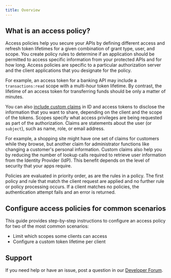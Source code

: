 ```yaml
---
title: Overview
---
```


## What is an access policy?

Access policies help you secure your APIs by defining different access and refresh token lifetimes for a given combination of grant type, user, and scope. You create policy rules to determine if an application should be permitted to access specific information from your protected APIs and for how long. Access policies are specific to a particular authorization server and the client applications that you designate for the policy.

For example, an access token for a banking API may include a `transactions:read` scope with a multi-hour token lifetime. By contrast, the lifetime of an access token for transferring funds should be only a matter of minutes.

You can also [include custom claims](/docs/guides/customize-authz-server/create-claims/) in ID and access tokens to disclose the information that you want to share, depending on the client and the scope of the tokens. Scopes specify what access privileges are being requested as part of the authorization. Claims are statements about the user (or `subject`), such as name, role, or email address.

For example, a shopping site might have one set of claims for customers while they browse, but another claim for administrator functions like changing a customer's personal information. Custom claims also help you by reducing the number of lookup calls required to retrieve user information from the Identity Provider (IdP). This benefit depends on the level of security that your apps require.

Policies are evaluated in priority order, as are the rules in a policy. The first policy and rule that match the client request are applied and no further rule or policy processing occurs. If a client matches no policies, the authentication attempt fails and an error is returned.

## Configure access policies for common scenarios

This guide provides step-by-step instructions to configure an access policy for two of the most common scenarios:

* <GuideLink link="../limit-scopes-clients-can-access">Limit which scopes some clients can access</GuideLink>
* <GuideLink link="../configure-token-lifetime-per-client">Configure a custom token lifetime per client</GuideLink>

## Support

If you need help or have an issue, post a question in our [Developer Forum](https://devforum.okta.com).

<NextSectionLink/>
